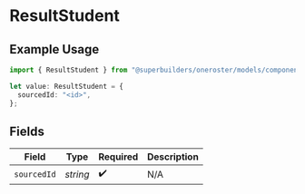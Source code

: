 # ResultStudent

## Example Usage

```typescript
import { ResultStudent } from "@superbuilders/oneroster/models/components";

let value: ResultStudent = {
  sourcedId: "<id>",
};
```

## Fields

| Field              | Type               | Required           | Description        |
| ------------------ | ------------------ | ------------------ | ------------------ |
| `sourcedId`        | *string*           | :heavy_check_mark: | N/A                |